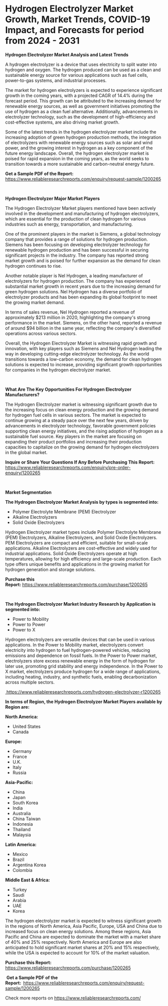 <p><h1>Hydrogen Electrolyzer Market Growth, Market Trends, COVID-19 Impact, and Forecasts for period from 2024 - 2031</h1></p><p><strong>Hydrogen Electrolyzer Market Analysis and Latest Trends</strong></p>
<p><p>A hydrogen electrolyzer is a device that uses electricity to split water into hydrogen and oxygen. The hydrogen produced can be used as a clean and sustainable energy source for various applications such as fuel cells, power-to-gas systems, and industrial processes.</p><p>The market for hydrogen electrolyzers is expected to experience significant growth in the coming years, with a projected CAGR of 14.4% during the forecast period. This growth can be attributed to the increasing demand for renewable energy sources, as well as government initiatives promoting the use of hydrogen as a clean fuel alternative. Additionally, advancements in electrolyzer technology, such as the development of high-efficiency and cost-effective systems, are also driving market growth.</p><p>Some of the latest trends in the hydrogen electrolyzer market include the increasing adoption of green hydrogen production methods, the integration of electrolyzers with renewable energy sources such as solar and wind power, and the growing interest in hydrogen as a key component of the future energy landscape. Overall, the hydrogen electrolyzer market is poised for rapid expansion in the coming years, as the world seeks to transition towards a more sustainable and carbon-neutral energy future.</p></p>
<p><strong>Get a Sample PDF of the Report:&nbsp;</strong> <a href="https://www.reliableresearchreports.com/enquiry/request-sample/1200265">https://www.reliableresearchreports.com/enquiry/request-sample/1200265</a></p>
<p>&nbsp;</p>
<p><strong>Hydrogen Electrolyzer Major Market Players</strong></p>
<p><p>The Hydrogen Electrolyzer Market players mentioned have been actively involved in the development and manufacturing of hydrogen electrolyzers, which are essential for the production of clean hydrogen for various industries such as energy, transportation, and manufacturing.</p><p>One of the prominent players in the market is Siemens, a global technology company that provides a range of solutions for hydrogen production. Siemens has been focusing on developing electrolyzer technology for renewable hydrogen production and has been successful in securing significant projects in the industry. The company has reported strong market growth and is poised for further expansion as the demand for clean hydrogen continues to rise.</p><p>Another notable player is Nel Hydrogen, a leading manufacturer of electrolyzers for hydrogen production. The company has experienced substantial market growth in recent years due to the increasing demand for green hydrogen solutions. Nel Hydrogen has a diverse portfolio of electrolyzer products and has been expanding its global footprint to meet the growing market demand.</p><p>In terms of sales revenue, Nel Hydrogen reported a revenue of approximately $213 million in 2020, highlighting the company's strong performance in the market. Siemens, on the other hand, reported a revenue of around $94 billion in the same year, reflecting the company's diversified operations across various sectors.</p><p>Overall, the Hydrogen Electrolyzer Market is witnessing rapid growth and innovation, with key players such as Siemens and Nel Hydrogen leading the way in developing cutting-edge electrolyzer technology. As the world transitions towards a low-carbon economy, the demand for clean hydrogen solutions is expected to increase, providing significant growth opportunities for companies in the hydrogen electrolyzer market.</p></p>
<p>&nbsp;</p>
<p><strong>What Are The Key Opportunities For Hydrogen Electrolyzer Manufacturers?</strong></p>
<p><p>The Hydrogen Electrolyzer market is witnessing significant growth due to the increasing focus on clean energy production and the growing demand for hydrogen fuel cells in various sectors. The market is expected to continue growing at a steady pace over the next few years, driven by advancements in electrolyzer technology, favorable government policies supporting clean energy initiatives, and the rising adoption of hydrogen as a sustainable fuel source. Key players in the market are focusing on expanding their product portfolios and increasing their production capacities to capitalize on the growing demand for hydrogen electrolyzers in the global market.</p></p>
<p><strong>Inquire or Share Your Questions If Any Before Purchasing This Report:</strong> <a href="https://www.reliableresearchreports.com/enquiry/pre-order-enquiry/1200265">https://www.reliableresearchreports.com/enquiry/pre-order-enquiry/1200265</a></p>
<p>&nbsp;</p>
<p><strong>Market Segmentation</strong></p>
<p><strong>The Hydrogen Electrolyzer Market Analysis by types is segmented into:</strong></p>
<p><ul><li>Polymer Electrolyte Membrane (PEM) Electrolyzer</li><li>Alkaline Electrolyzers</li><li>Solid Oxide Electrolyzers</li></ul></p>
<p><p>Hydrogen Electrolyzer market types include Polymer Electrolyte Membrane (PEM) Electrolyzers, Alkaline Electrolyzers, and Solid Oxide Electrolyzers. PEM Electrolyzers are compact and efficient, suitable for small-scale applications. Alkaline Electrolyzers are cost-effective and widely used for industrial applications. Solid Oxide Electrolyzers operate at high temperatures, allowing for high efficiency and large-scale production. Each type offers unique benefits and applications in the growing market for hydrogen generation and storage solutions.</p></p>
<p><strong>Purchase this Report:&nbsp;</strong><a href="https://www.reliableresearchreports.com/purchase/1200265">https://www.reliableresearchreports.com/purchase/1200265</a></p>
<p>&nbsp;</p>
<p><strong>The Hydrogen Electrolyzer Market Industry Research by Application is segmented into:</strong></p>
<p><ul><li>Power to Mobility</li><li>Power to Power</li><li>Power to X</li></ul></p>
<p><p>Hydrogen electrolyzers are versatile devices that can be used in various applications. In the Power to Mobility market, electrolyzers convert electricity into hydrogen to fuel hydrogen-powered vehicles, reducing emissions and dependence on fossil fuels. In the Power to Power market, electrolyzers store excess renewable energy in the form of hydrogen for later use, promoting grid stability and energy independence. In the Power to X market, electrolyzers produce hydrogen for a wide range of applications, including heating, industry, and synthetic fuels, enabling decarbonization across multiple sectors.</p></p>
<p><a href="https://www.reliableresearchreports.com/hydrogen-electrolyzer-r1200265">&nbsp;https://www.reliableresearchreports.com/hydrogen-electrolyzer-r1200265</a></p>
<p><strong>In terms of Region, the Hydrogen Electrolyzer Market Players available by Region are:</strong></p>
<p>
    <p> <strong> North America: </strong>
        <ul>
            <li>United States</li>
            <li>Canada</li>
        </ul>
        </p> 
    <p> <strong> Europe: </strong>
        <ul>
            <li>Germany</li>
            <li>France</li>
            <li>U.K.</li>
            <li>Italy</li>
            <li>Russia</li>
        </ul>
        </p> 
    <p> <strong> Asia-Pacific: </strong>
        <ul>
            <li>China</li>
            <li>Japan</li>
            <li>South Korea</li>
            <li>India</li>
            <li>Australia</li>
            <li>China Taiwan</li>
            <li>Indonesia</li>
            <li>Thailand</li>
            <li>Malaysia</li>
        </ul>
        </p> 
    <p> <strong> Latin America: </strong>
        <ul>
            <li>Mexico</li>
            <li>Brazil</li>
            <li>Argentina Korea</li>
            <li>Colombia</li>
        </ul>
        </p> 
    <p> <strong> Middle East & Africa: </strong>
        <ul>
            <li>Turkey</li>
            <li>Saudi</li>
            <li>Arabia</li>
            <li>UAE</li>
            <li>Korea</li>
        </ul>
    </p>
    </p>
<p><p>The hydrogen electrolyzer market is expected to witness significant growth in the regions of North America, Asia Pacific, Europe, USA and China due to increased focus on clean energy solutions. Among these regions, Asia Pacific and China are expected to dominate the market with a market share of 40% and 25% respectively. North America and Europe are also anticipated to hold significant market shares at 20% and 15% respectively, while the USA is expected to account for 10% of the market valuation.</p></p>
<p><strong>Purchase this Report: </strong><a href="https://www.reliableresearchreports.com/purchase/1200265">https://www.reliableresearchreports.com/purchase/1200265</a></p>
<p>&nbsp;<strong>Get a Sample PDF of the Report:&nbsp;&nbsp;</strong><a href="https://www.reliableresearchreports.com/enquiry/request-sample/1200265">https://www.reliableresearchreports.com/enquiry/request-sample/1200265</a></p>
<p><strong></strong></p>
<p>Check more reports on <a href="https://www.reliableresearchreports.com/">https://www.reliableresearchreports.com/</a></p>